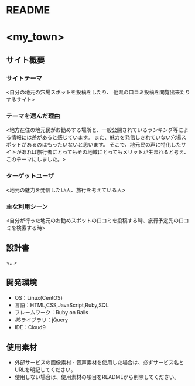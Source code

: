 # README

# <my_town>

## サイト概要
### サイトテーマ
<自分の地元の穴場スポットを投稿をしたり、
他県の口コミ投稿を閲覧出来たりするサイト>

### テーマを選んだ理由
<地方在住の地元民がお勧めする場所と、一般公開されているランキング等による情報には差があると感じています。
また、魅力を発信しきれていない穴場スポットがあるのはもったいないと思います。
そこで、地元民の声に特化したサイトがあれば旅行者にとってもその地域にとってもメリットが生まれると考え、このテーマにしました。>

### ターゲットユーザ
<地元の魅力を発信したい人、旅行を考えている人>

### 主な利用シーン
<自分が行った地元のお勧めスポットの口コミを投稿する時、旅行予定先の口コミを検索する時>

## 設計書
<...>

## 開発環境
- OS：Linux(CentOS)
- 言語：HTML,CSS,JavaScript,Ruby,SQL
- フレームワーク：Ruby on Rails
- JSライブラリ：jQuery
- IDE：Cloud9

## 使用素材
- 外部サービスの画像素材・音声素材を使用した場合は、必ずサービス名とURLを明記してください。
- 使用しない場合は、使用素材の項目をREADMEから削除してください。